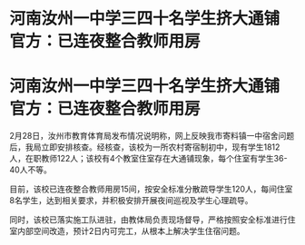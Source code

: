 # 河南汝州一中学三四十名学生挤大通铺 官方：已连夜整合教师用房

# 河南汝州一中学三四十名学生挤大通铺 官方：已连夜整合教师用房

2月28日，汝州市教育体育局发布情况说明称，网上反映我市寄料镇一中宿舍问题后，我局立即安排核查。经核查，该校为一所农村寄宿制初中，现有学生1812人，在职教师122人；该校有4个教室住室存在大通铺现象，每个住室有学生36-40人不等。

目前，该校已连夜整合教师用房15间，按安全标准分散疏导学生120人，每间住室8名学生，达到相关要求，并积极安排开展夜间巡视及学生心理疏导。

同时，该校已落实施工队进驻，由教体局负责现场督导，严格按照安全标准进行住室内部空间改造，预计2日内可完工，从根本上解决学生住宿问题。

